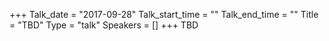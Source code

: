 +++
Talk_date = "2017-09-28"
Talk_start_time = ""
Talk_end_time = ""
Title = "TBD"
Type = "talk"
Speakers = []
+++
TBD
